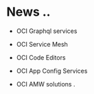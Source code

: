 # News ..

- OCI Graphql services 

- OCI Service Mesh 

- OCI Code Editors 

- OCI App Config Services 

- OCI AMW solutions .
